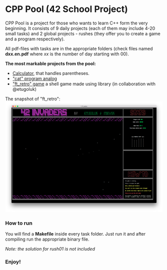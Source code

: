 # CPP Pool (42 School Project)

CPP Pool is a project for those who wants to learn C++ form the very beginning. 
It consists of 9 daily projects (each of them may include 4-20 small tasks) and 2 global projects - rushes (they offer you to create a game and a program respectively).

All pdf-files with tasks are in the appropriate folders (check files named **dxx.en.pdf** where *xx* is the number of day starting with 00).

**The most markable projects from the pool:**
* [Calculator](/day02/ex04/), that handles parentheses.
* ["cat" program analog](/day01/ex10/)
* ["ft_retro" game](/rush00/) a shell game made using <ncurses> library (in collaboration with @etugoluk)

The snapshot of "ft_retro":
![ft_retro game](/images/1.png)

### How to run
You will find a **Makefile** inside every task folder. Just run it and after compiling run the appropriate binary file.

*Note: the solution for rush01 is not included*

### Enjoy!
